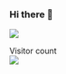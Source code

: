 ### Hi there 👋


<a href="https://www.linkedin.com/in/romanalisoy/" target="_blank">
  <img src="https://github-readme-stats.vercel.app/api?username=romanalisoy&count_private=true&show_icons=true&theme=tokyonight&hide=prs">
</a>
<br>
<p align="left"> 
  Visitor count<br>
  <img src="https://profile-counter.glitch.me/romanalisoy/count.svg" />
</p>
<!--
**romanalisoy/romanalisoy** is a ✨ _special_ ✨ repository because its `README.md` (this file) appears on your GitHub profile.



Here are some ideas to get you started:

- 🔭 I’m currently working on ...
- 🌱 I’m currently learning ...
- 👯 I’m looking to collaborate on ...
- 🤔 I’m looking for help with ...
- 💬 Ask me about ...
- 📫 How to reach me: ...
- 😄 Pronouns: ...
- ⚡ Fun fact: ...
-->
